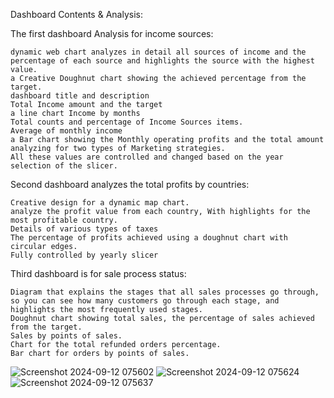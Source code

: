 Dashboard Contents & Analysis:	

  The first dashboard Analysis for income sources:

    dynamic web chart analyzes in detail all sources of income and the percentage of each source and highlights the source with the highest value.
    a Creative Doughnut chart showing the achieved percentage from the target.
    dashboard title and description
    Total Income amount and the target
    a line chart Income by months
    Total counts and percentage of Income Sources items.
    Average of monthly income 
    a Bar chart showing the Monthly operating profits and the total amount
    analyzing for two types of Marketing strategies. 
    All these values are controlled and changed based on the year selection of the slicer.
    
  Second dashboard analyzes the total profits by countries:

    Creative design for a dynamic map chart.
    analyze the profit value from each country, With highlights for the most profitable country.
    Details of various types of taxes
    The percentage of profits achieved using a doughnut chart with circular edges.
    Fully controlled by yearly slicer
  
  Third dashboard is for sale process status:

    Diagram that explains the stages that all sales processes go through, so you can see how many customers go through each stage, and highlights the most frequently used stages.
    Doughnut chart showing total sales, the percentage of sales achieved from the target.
    Sales by points of sales.
    Chart for the total refunded orders percentage.
    Bar chart for orders by points of sales.

![Screenshot 2024-09-12 075602](https://github.com/user-attachments/assets/608a1a3d-f052-4c4e-b124-328f70252b26)
![Screenshot 2024-09-12 075624](https://github.com/user-attachments/assets/9753ec79-cc58-42d4-bf94-4b240c657375)
![Screenshot 2024-09-12 075637](https://github.com/user-attachments/assets/71118721-e908-4511-b06c-48ed14783c34)
